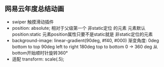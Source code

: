 ## 网易云年度总结动画
- swiper
    触摸滑动插件
- position: absolute;
    相对于父级第一个 非static定位 的元素
    元素默认position:static
    元素position属性只要不是static就是 非static定位的元素
- background-image: linear-gradient(90deg, #f40, #000)
    渐变角度: 0deg  bottom to top
             90deg  left to right
             180deg  top to bottom
    0 -> 360 deg 从bottom开始顺时针旋转360°
- 适配
    transform: scale(.5);

